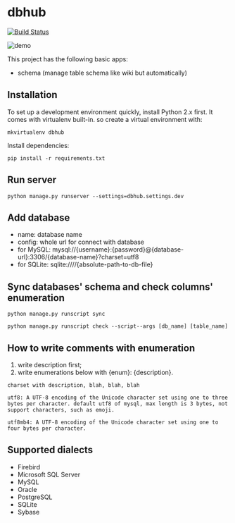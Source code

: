 # dbhub

[![Build Status](https://travis-ci.org/huifenqi/dbhub.png?branch=master)](https://travis-ci.org/huifenqi/dbhub)

![demo](./screenshoot.png)

This project has the following basic apps:

* schema (manage table schema like wiki but automatically)

## Installation

To set up a development environment quickly, install Python 2.x first. It
comes with virtualenv built-in. so create a virtual environment with:

`mkvirtualenv dbhub`

Install dependencies:

`pip install -r requirements.txt`

## Run server

`python manage.py runserver --settings=dbhub.settings.dev`

## Add database

* name: database name
* config: whole url for connect with database
* for MySQL: mysql://{username}:{password}@{database-url}:3306/{database-name}?charset=utf8
* for SQLite: sqlite:////{absolute-path-to-db-file}

## Sync databases' schema and check columns' enumeration

`python manage.py runscript sync`

`python manage.py runscript check --script--args [db_name] [table_name] `

## How to write comments with enumeration

1. write description first;
2. write enumerations below with {enum}: {description}.

```
charset with description, blah, blah, blah

utf8: A UTF-8 encoding of the Unicode character set using one to three bytes per character. default utf8 of mysql, max length is 3 bytes, not support characters, such as emoji.

utf8mb4: A UTF-8 encoding of the Unicode character set using one to four bytes per character.

```

## Supported dialects

* Firebird
* Microsoft SQL Server
* MySQL
* Oracle
* PostgreSQL
* SQLite
* Sybase
